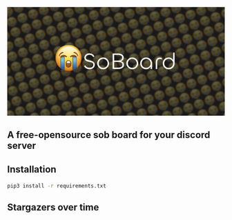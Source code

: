 <img src="./.github/banner.png" />

## A free-opensource sob board for your discord server

## Installation
```sh
pip3 install -r requirements.txt 
```

## Stargazers over time
